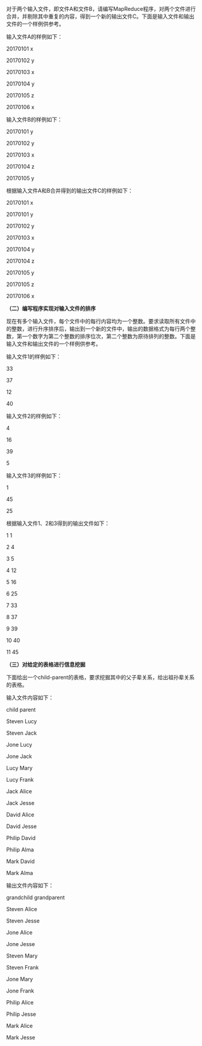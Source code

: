 对于两个输入文件，即文件A和文件B，请编写MapReduce程序，对两个文件进行合并，并剔除其中重复的内容，得到一个新的输出文件C。下面是输入文件和输出文件的一个样例供参考。

输入文件A的样例如下：

20170101   x	

20170102   y	

20170103   x

20170104   y

20170105   z

20170106   x

输入文件B的样例如下：

20170101    y

20170102    y

20170103    x

20170104    z

20170105    y

根据输入文件A和B合并得到的输出文件C的样例如下：

20170101    x

20170101    y

20170102    y

20170103    x

20170104    y

20170104    z

20170105    y	

20170105    z

20170106    x

**（二）编写程序实现对输入文件的排序**

现在有多个输入文件，每个文件中的每行内容均为一个整数。要求读取所有文件中的整数，进行升序排序后，输出到一个新的文件中，输出的数据格式为每行两个整数，第一个数字为第二个整数的排序位次，第二个整数为原待排列的整数。下面是输入文件和输出文件的一个样例供参考。

输入文件1的样例如下：

33

37

12

40

输入文件2的样例如下：

4

16

39

5

输入文件3的样例如下：

1

45

25

根据输入文件1、2和3得到的输出文件如下：

1 1

2 4

3 5

4 12

5 16

6 25

7 33

8 37

9 39

10 40

11 45

**（三）对给定的表格进行信息挖掘**

下面给出一个child-parent的表格，要求挖掘其中的父子辈关系，给出祖孙辈关系的表格。

输入文件内容如下：

child      parent	

Steven     Lucy	

Steven     Jack	

Jone     Lucy	

Jone     Jack	

Lucy     Mary	

Lucy     Frank	

Jack     Alice	

Jack     Jesse	

David    Alice	

David    Jesse	

Philip    David	

Philip    Alma	

Mark    David

Mark    Alma

输出文件内容如下：

grandchild    grandparent	

Steven      Alice	

Steven      Jesse	

Jone       Alice	

Jone       Jesse	

Steven      Mary	

Steven      Frank	

Jone       Mary	

Jone       Frank	

Philip      Alice	

Philip      Jesse	

Mark      Alice

Mark      Jesse